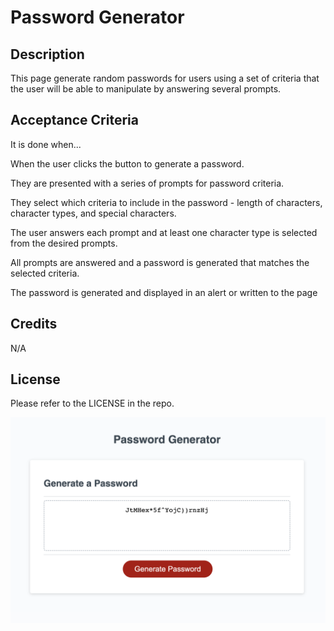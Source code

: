 # Password Generator

## Description

This page generate random passwords for users using a set of criteria that the user will be able to manipulate by answering several prompts.

## Acceptance Criteria

It is done when...

When the user clicks the button to generate a password.

They are presented with a series of prompts for password criteria.

They select which criteria to include in the password - length of characters, character types, and special characters.

The user answers each prompt and at least one character type is selected from the desired prompts.

All prompts are answered and a password is generated that matches the selected criteria.

The password is generated and displayed in an alert or written to the page

## Credits

N/A

## License

Please refer to the LICENSE in the repo.


![Alt text](Develop/Screenshot.png)